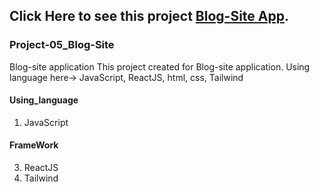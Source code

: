 ## Click Here to see this project [Blog-Site App](https://blogsite-app-mir.netlify.app/).
### Project-05_Blog-Site
Blog-site application 
This project created for Blog-site application. Using language here-> JavaScript, ReactJS, html, css, Tailwind
#### Using_language 
  1. JavaScript
#### FrameWork 
  3. ReactJS
  4. Tailwind
